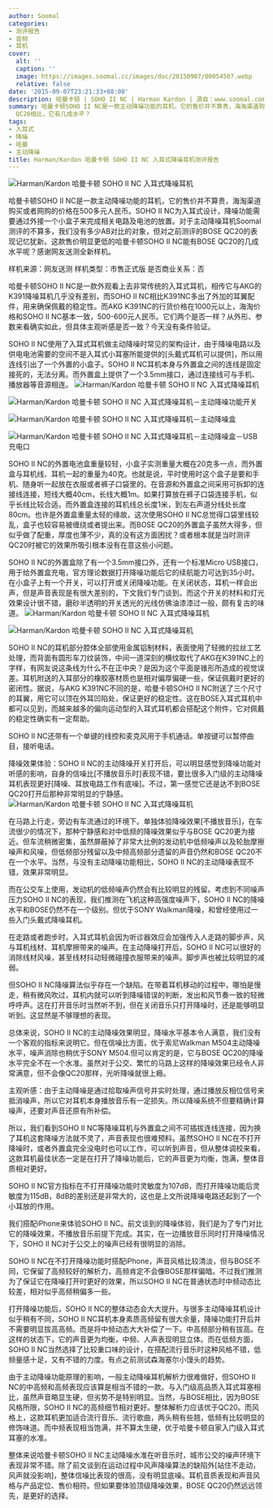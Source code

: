 ```yaml
---
author: Soomal
categories:
- 测评报告
- 音频
- 耳机
cover:
  alt: ''
  caption: ''
  image: https://images.soomal.cc/images/doc/20150907/00054507.webp
  relative: false
date: '2015-09-07T23:21:33+08:00'
description: 哈曼卡顿 | SOHO II NC | Harman Kardon | 源自：www.soomal.com | 版权：原创 |  平均/总评分：09.85/197
summary: 哈曼卡顿SOHO II NC是一款主动降噪功能的耳机，它的售价并不算贵，海淘渠道购买或者网购的价格在500多元人民币。对于主动降噪耳机Soomal测评的不算多，我们没有多少AB对比的对象，与BOSE
  QC20相比，它有几成水平？
tags:
- 入耳式
- 降噪
- 哈曼
- 主动降噪
title: Harman/Kardon 哈曼卡顿 SOHO II NC 入耳式降噪耳机测评报告
---
```


![Harman/Kardon 哈曼卡顿 SOHO II NC 入耳式降噪耳机](https://images.soomal.cc/images/doc/20150826/00054155.webp)



哈曼卡顿SOHO II NC是一款主动降噪功能的耳机，它的售价并不算贵，海淘渠道购买或者网购的价格在500多元人民币。SOHO II NC为入耳式设计，降噪功能需要通过外接一个小盒子来完成相关电路及电池的放置。对于主动降噪耳机Soomal测评的不算多，我们没有多少AB对比的对象，但对之前测评的BOSE QC20的表现记忆犹新。这款售价明显更低的哈曼卡顿SOHO II NC能有BOSE QC20的几成水平呢？感谢网友送测全新样机。


样机来源：网友送测
样机类型：市售正式版
是否商业关系：否

哈曼卡顿SOHO II NC是一款外观看上去非常传统的入耳式耳机，相传它与AKG的K391降噪耳机几乎没有差别，而SOHO II NC相比K391NC多出了外加的耳翼配件，用来确保佩戴的稳定性。而AKG K391NC的行货价格在1000元以上，海淘价格和SOHO II NC基本一致，500-600元人民币。它们两个是否一样？从外形、参数来看确实如此，但具体主观听感是否一致？今天没有条件验证。

SOHO II NC使用了入耳式耳机做主动降噪时常见的架构设计，由于降噪电路以及供电电池需要的空间不是入耳式小耳塞所能提供的[头戴式耳机可以提供]，所以用连线引出了一个外置的小盒子。SOHO II NC耳机本身与外置盒之间的连线是固定接死的，无法分离。而外置盒上提供了一个3.5mm接口，通过连接线可与手机、播放器等音源相连。
![Harman/Kardon 哈曼卡顿 SOHO II NC 入耳式降噪耳机](https://images.soomal.cc/images/doc/20150826/00054149_01.webp)




![Harman/Kardon 哈曼卡顿 SOHO II NC 入耳式降噪耳机－主动降噪功能开关](https://images.soomal.cc/images/doc/20150826/00054152_01.webp)




![Harman/Kardon 哈曼卡顿 SOHO II NC 入耳式降噪耳机－主动降噪盒](https://images.soomal.cc/images/doc/20150826/00054147_01.webp)




![Harman/Kardon 哈曼卡顿 SOHO II NC 入耳式降噪耳机－主动降噪盒－USB充电口](https://images.soomal.cc/images/doc/20150826/00054148_01.webp)




SOHO II NC的外置电池盒重量较轻，小盒子实测重量大概在20克多一点，而外置盒与耳机线、耳机一起的重量为40克。也就是说，平时使用时这个盒子是要和手机、随身听一起放在衣服或者裤子口袋里的。在音源和外置盒之间采用可拆卸的连接线连接，短线大概40cm，长线大概1m。如果打算放在裤子口袋连接手机，似乎长线比较合适。而外置盒连接的耳机线总长度1米，到左右声道分线处长度80cm。也许是外置盒重量太轻的缘故，这次使用SOHO II NC总觉得口袋里线较乱，盒子也较容易被缠绕或者提出来。而BOSE QC20的外置盒子虽然大得多，但似乎做了配重，厚度也薄不少，真的没有这方面困扰？或者根本就是当时测评QC20时被它的效果所吸引根本没有在意这些小问题。

SOHO II NC的外置盒除了有一个3.5mm接口外，还有一个标准Micro USB接口，用于给外置盒充电，官方理论数据打开降噪功能后它的续航能力可达到35小时。在小盒子上有一个开关，可以打开或关闭降噪功能。在关闭状态，耳机一样会出声，但是声音表现是有很大差别的，下文我们专门谈到。而这个开关的材料和灯光效果设计很不错，磨砂半透明的开关透光的光线仿佛油漆漆过一般，颇有复古的味道。
![Harman/Kardon 哈曼卡顿 SOHO II NC 入耳式降噪耳机](https://images.soomal.cc/images/doc/20150826/00054143.webp)




![Harman/Kardon 哈曼卡顿 SOHO II NC 入耳式降噪耳机](https://images.soomal.cc/images/doc/20150826/00054144.webp)




SOHO II NC的耳机部分腔体全部使用金属铝制材料，表面使用了轻微的拉丝工艺处理，而背面有圆形车刀纹装饰，中间一道深刻的横纹取代了AKG在K391NC上的字样，有网友说这条线为什么不在正中央？是因为这个平面是锥形所造成的视觉误差。耳机附送的入耳部分的橡胶塞材质也是相对偏厚偏硬一些，保证佩戴时更好的密闭性。据说，与AKG K391NC不同的是，哈曼卡顿SOHO II NC附送了三个尺寸的耳翼，用它可以顶在外耳凹陷处，保证更好的稳定性。这在BOSE入耳式耳机中都可以见到，而越来越多的偏向运动型的入耳式耳机都会搭配这个附件，它对佩戴的稳定性确实有一定帮助。

SOHO II NC还带有一个单键的线控和麦克风用于手机通话。单按键可以暂停曲目，接听电话。

降噪效果体验：SOHO II NC的主动降噪开关打开后，可以明显感觉到降噪功能对听感的影响，自身的信噪比[不播放音乐时]表现不错，要比很多入门级的主动降噪耳机表现更好[降噪、耳放电路工作有底噪]。不过，第一感觉它还是达不到BOSE QC20打开后那种非常明显的宁静感。
![Harman/Kardon 哈曼卡顿 SOHO II NC 入耳式降噪耳机](https://images.soomal.cc/images/doc/20150826/00054153.webp)




在马路上行走，旁边有车流通过的环境下。单独体验降噪效果[不播放音乐]，在车流很少的情况下，那种宁静感和对中低频的降噪效果似乎与BOSE QC20更为接近。但车流稍微密集，虽然屏蔽掉了非常大比例的发动机中低频噪声以及轮胎摩擦噪声和风噪，但低频部分残留以及中频高频部分遗留的声音仍然和BOSE QC20不在一个水平。当然，与没有主动降噪功能相比，SOHO II NC的主动降噪表现不错，效果非常明显。

而在公交车上使用，发动机的低频噪声仍然会有比较明显的残留。考虑到不同噪声压力SOHO II NC的表现，我们推测在飞机这种高强度噪声下，SOHO II NC的降噪水平和BOSE仍然不在一个级别。但优于SONY Walkman降噪，和曾经使用过一些入门头戴式降噪耳机。

在走路或者跑步时，入耳式耳机会因为听诊器效应会加强传入人走路的脚步声，风与耳机线材、耳机摩擦带来的噪声。在主动降噪打开后，SOHO II NC可以很好的消除线材风噪，甚至线材抖动轻微碰撞衣服带来的噪声。脚步声也被比较明显的减弱。

但SOHO II NC降噪算法似乎存在一个缺陷。在带着耳机移动的过程中，哪怕是慢走，稍有微风吹过，耳机内就可以听到降噪错误的判断，发出和风节奏一致的轻微呼呼声。这在打开音乐时当然听不到，但在关闭音乐只打开降噪时，还是能够明显听到。这显然是不够理想的表现。

总体来说，SOHO II NC的主动降噪效果明显，降噪水平基本令人满意，我们没有一个客观的指标来说明它。但在信噪比方面，优于索尼Walkman M504主动降噪水平，噪声消除也稍优于SONY M504.但可以肯定的是，它与BOSE QC20的降噪水平完全不在一个水准。虽然对于公交、繁忙的马路上这样的降噪效果已经令人非常满意，但不会像QC20那样，光听降噪就很上瘾。

主观听感：由于主动降噪是通过拾取噪声信号并实时处理，通过播放反相位信号来抵消噪声，所以它对耳机本身播放音乐有一定损失。所以降噪系统不但要精确计算噪声，还要对声音还原有所补偿。

所以，我们看到SOHO II NC等降噪耳机与外置盒之间不可插拔连线连接，因为换了耳机这套降噪方法就不灵了，声音表现也很难预料。虽然SOHO II NC在不打开降噪时，或者外置盒完全没电时也可以工作，可以听到声音，但从整体调校来看，这款耳机最佳状态一定是在打开了降噪功能后，它的声音更为均衡，饱满，整体音质相对更好。

SOHO II NC官方指标在不打开降噪功能时灵敏度为107dB，而打开降噪功能后灵敏度为115dB，8dB的差别还是非常大的，这也是上文所说降噪电路还起到了一个小耳放的作用。

我们搭配iPhone来体验SOHO II NC。前文谈到的降噪体验，我们是为了专门对比它的降噪效果，不播放音乐前提下完成。其实，在一边播放音乐同时打开降噪情况下，SOHO II NC对于公交上的噪声已经有很明显的消除。

SOHO II NC在不打开降噪功能时搭配iPhone，声音风格比较清淡，但与BOSE不同，它保留了高频较好的解析力，高频肯定不会像BOSE那样偏暗。不过我们推测为了保证它在降噪打开时更好的效果，所以SOHO II NC在普通状态时中频动态比较差，相对似乎高频稍偏多一些。

打开降噪功能后，SOHO II NC的整体动态会大大提升。与很多主动降噪耳机设计似乎稍有不同，SOHO II NC耳机本身素质高频留有很大余量，降噪功能打开后并不需要明显拔高高频。而是将中频动态大大补偿了一下。中高频部分稍有拔高。在这样的状态下，它的声音更为均衡，中频、人声表现明显立体。而在低频方面，SOHO II NC当然选择了比较重口味的设计，在搭配流行音乐时这种风格不错，低频量感十足，又有不错的力度。有点之前测试森海塞尔小馒头的趋势。

由于主动降噪功能原理的影响，一般主动降噪耳机解析力很难做好，但SOHO II NC的中高频和高频表现应该算是相当不错的一款。与入门级高品质入耳式耳塞相比，虽然声音略显生硬，但劣势不是特别明显。当然，与BOSE相比，因为BOSE风格所限，SOHO II NC的高频细节相对更好。整体解析力应该优于QC20。而风格上，这款耳机更加适合流行音乐、流行歌曲，两头稍有些翘，低频有比较明显的修饰味道。而中频表现相当饱满，并不算太生硬，优于哈曼卡顿自家入门级入耳式耳塞的水准。

整体来说哈曼卡顿SOHO II NC主动降噪水准在听音乐时，城市公交的噪声环境下表现非常不错。除了前文谈到在运动过程中风声降噪算法的缺陷外[站住不走动，风声就没影响]，整体信噪比表现的很高，没有明显底噪。耳机音质表现和声音风格与产品定位、售价相符。但如果要体验顶级降噪效果，BOSE QC20仍然远远领先，是更好的选择。
